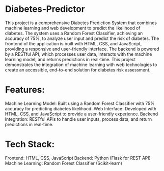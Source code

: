 # Diabetes-Predictor
This project is a comprehensive Diabetes Prediction System that combines machine learning and web development to predict the likelihood of diabetes. The system uses a Random Forest Classifier, achieving an accuracy of 75%, to analyze user input and predict the risk of diabetes. The frontend of the application is built with HTML, CSS, and JavaScript, providing a responsive and user-friendly interface. The backend is powered by a RESTful API, which processes user data, interacts with the machine learning model, and returns predictions in real-time. This project demonstrates the integration of machine learning with web technologies to create an accessible, end-to-end solution for diabetes risk assessment.

# Features:

Machine Learning Model: Built using a Random Forest Classifier with 75% accuracy for predicting diabetes likelihood.
Web Interface: Developed with HTML, CSS, and JavaScript to provide a user-friendly experience.
Backend Integration: RESTful APIs to handle user inputs, process data, and return predictions in real-time.

# Tech Stack:

Frontend: HTML, CSS, JavaScript
Backend: Python (Flask for REST API)
Machine Learning: Random Forest Classifier (Scikit-learn)
